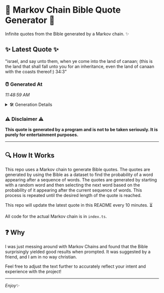 # 📖 Markov Chain Bible Quote Generator 📖

Infinite quotes from the Bible generated by a Markov chain. ✨

## ✨ Latest Quote ✨
"israel, and say unto them, when ye come into the land of canaan; (this is the land that shall fall unto you for an inheritance, even the land of canaan with the coasts thereof:) 34:3"

### ⏰ Generated At
*11:48:59 AM*

<details>
    <summary>🛠️ Generation Details</summary>
    <p>
        <strong>🌱 Seed:</strong> israel,<br>
        <strong>🔄 Iterations:</strong> 34<br>
        <strong>📜 Context History:</strong><br>[ israel, ]: and<br>[ israel,, and ]: say<br>[ israel,, and, say ]: unto<br>[ israel,, and, say, unto ]: them,<br>[ israel,, and, say, unto, them, ]: when<br>[ israel,, and, say, unto, them,, when ]: ye<br>[ and, say, unto, them,, when, ye ]: come<br>[ say, unto, them,, when, ye, come ]: into<br>[ unto, them,, when, ye, come, into ]: the<br>[ them,, when, ye, come, into, the ]: land<br>[ when, ye, come, into, the, land ]: of<br>[ ye, come, into, the, land, of ]: canaan;<br>[ come, into, the, land, of, canaan; ]: (this<br>[ into, the, land, of, canaan;, (this ]: is<br>[ the, land, of, canaan;, (this, is ]: the<br>[ land, of, canaan;, (this, is, the ]: land<br>[ of, canaan;, (this, is, the, land ]: that<br>[ canaan;, (this, is, the, land, that ]: shall<br>[ (this, is, the, land, that, shall ]: fall<br>[ is, the, land, that, shall, fall ]: unto<br>[ the, land, that, shall, fall, unto ]: you<br>[ land, that, shall, fall, unto, you ]: for<br>[ that, shall, fall, unto, you, for ]: an<br>[ shall, fall, unto, you, for, an ]: inheritance,<br>[ fall, unto, you, for, an, inheritance, ]: even<br>[ unto, you, for, an, inheritance,, even ]: the<br>[ you, for, an, inheritance,, even, the ]: land<br>[ for, an, inheritance,, even, the, land ]: of<br>[ an, inheritance,, even, the, land, of ]: canaan<br>[ inheritance,, even, the, land, of, canaan ]: with<br>[ even, the, land, of, canaan, with ]: the<br>[ the, land, of, canaan, with, the ]: coasts<br>[ land, of, canaan, with, the, coasts ]: thereof:)<br>[ of, canaan, with, the, coasts, thereof:) ]: 34:3<br>
    </p>
</details>

### ⚠️ Disclaimer ⚠️
**This quote is generated by a program and is not to be taken seriously. It is purely for entertainment purposes.**

---

## 🔍 How It Works

This repo uses a Markov chain to generate Bible quotes. The quotes are generated by using the Bible as a dataset to find the probability of a word appearing after a sequence of words. The quotes are generated by starting with a random word and then selecting the next word based on the probability of it appearing after the current sequence of words. This process is repeated until the desired length of the quote is reached.

This repo will update the latest quote in this README every 10 minutes. ⏳

All code for the actual Markov chain is in `index.ts`.

## ❓ Why

I was just messing around with Markov Chains and found that the Bible surprisingly yielded good results when prompted. 
It was suggested by a friend, and I am in no way christian.

Feel free to adjust the text further to accurately reflect your intent and experience with the project!

---

*Enjoy*✨
